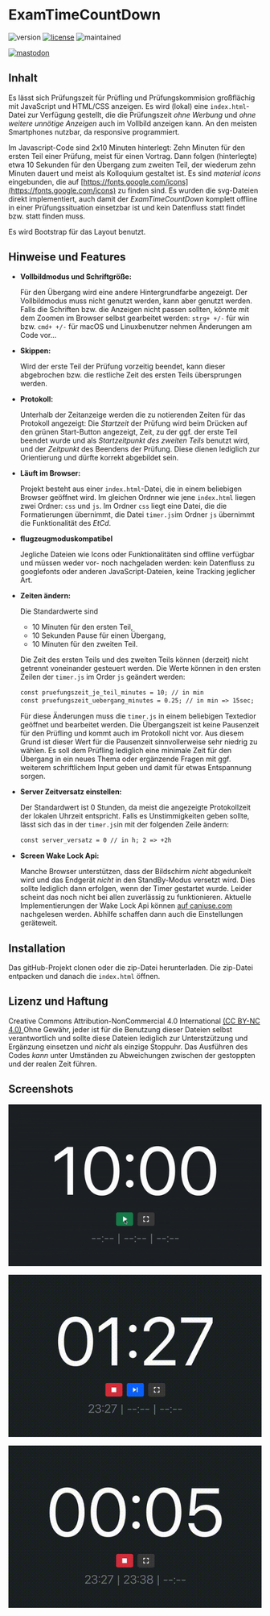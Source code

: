 # ExamTimeCountDown
![version](https://img.shields.io/badge/version-2.0-blue) [![license](https://img.shields.io/badge/license-CC%20BY--NC%204.0-green)](https://creativecommons.org/licenses/by-nc/4.0/) ![maintained](https://img.shields.io/badge/maintained%3F-yes-lightgreen?style=flat)

[![mastodon](https://img.shields.io/badge/@MrDoubleH-1DA1F2?style=flat&logo=Mastodon&logoColor=white)](https://mastodon.social/@MrDblH)

## Inhalt
Es lässt sich Prüfungszeit für Prüfling und Prüfungskommision großflächig mit JavaScript und HTML/CSS anzeigen. Es wird (lokal) eine ``index.html``-Datei zur Verfügung gestellt, die die Prüfungszeit _ohne Werbung_ und _ohne weitere unnötige Anzeigen_ auch im Vollbild anzeigen kann. An den meisten Smartphones nutzbar, da responsive programmiert.

Im Javascript-Code sind 2x10 Minuten hinterlegt: Zehn Minuten für den ersten Teil einer Prüfung, meist für einen Vortrag. Dann folgen (hinterlegte) etwa 10 Sekunden für den Übergang zum zweiten Teil, der wiederum zehn Minuten dauert und meist als Kolloquium gestaltet ist.
Es sind _material icons_ eingebunden, die auf [https://fonts.google.com/icons](https://fonts.google.com/icons) zu finden sind. Es wurden die svg-Dateien direkt implementiert, auch damit der _ExamTimeCountDown_ komplett offline in einer Prüfungssituation einsetzbar ist und kein Datenfluss statt findet bzw. statt finden muss.

Es wird Bootstrap für das Layout benutzt.


## Hinweise und Features
- **Vollbildmodus und Schriftgröße:**

    Für den Übergang wird eine andere Hintergrundfarbe angezeigt.
    Der Vollbildmodus muss nicht genutzt werden, kann aber genutzt werden. Falls die Schriften bzw. die Anzeigen nicht passen sollten, könnte mit dem Zoomen im Browser selbst gearbeitet werden:
    ``strg+ +/-`` für win bzw. ``cmd+ +/-`` für macOS und Linuxbenutzer nehmen Änderungen am Code vor...

- **Skippen:**

    Wird der erste Teil der Prüfung vorzeitig beendet, kann dieser abgebrochen bzw. die restliche Zeit des ersten Teils übersprungen werden.


- **Protokoll:**

    Unterhalb der Zeitanzeige werden die zu notierenden Zeiten für das Protokoll angezeigt: Die _Startzeit_ der Prüfung wird beim Drücken auf den grünen Start-Button angezeigt, Zeit, zu der ggf. der erste Teil beendet wurde und als _Startzeitpunkt des zweiten Teils_ benutzt wird, und der _Zeitpunkt_ des Beendens der Prüfung. Diese dienen lediglich zur Orientierung und dürfte korrekt abgebildet sein.

- **Läuft im Browser:**

    Projekt besteht aus einer ``index.html``-Datei, die in einem beliebigen Browser geöffnet wird. Im gleichen Ordnner wie jene ``index.html`` liegen zwei Ordner: ``css`` und ``js``. Im Ordner ``css`` liegt eine Datei, die die Formatierungen übernimmt, die Datei ``timer.js``im Ordner ``js`` übernimmt die Funktionalität des _EtCd_.

- **flugzeugmoduskompatibel**

    Jegliche Dateien wie Icons oder Funktionalitäten sind offline verfügbar und müssen weder vor- noch nachgeladen werden: kein Datenfluss zu googlefonts oder anderen JavaScript-Dateien, keine Tracking jeglicher Art.

- **Zeiten ändern:**

    Die Standardwerte sind
    -   10 Minuten für den ersten Teil,
    -   10 Sekunden Pause für einen Übergang,
    -   10 Minuten für den zweiten Teil.

    Die Zeit des ersten Teils und des zweiten Teils können (derzeit) nicht getrennt voneinander gesteuert werden. Die Werte können in den ersten Zeilen der ``timer.js`` im Order ``js`` geändert werden:
    ```html
    const pruefungszeit_je_teil_minutes = 10; // in min
    const pruefungszeit_uebergang_minutes = 0.25; // in min => 15sec;
    ```
    Für diese Änderungen muss die ``timer.js`` in einem beliebigen Textedior geöffnet und bearbeitet werden.
    Die Übergangszeit  ist keine Pausenzeit für den Prüfling und kommt auch im Protokoll nicht vor. Aus diesem Grund ist dieser Wert für die Pausenzeit sinnvollerweise sehr niedrig zu wählen. Es soll dem Prüfling lediglich eine minimale Zeit für den Übergang in ein neues Thema oder ergänzende Fragen mit ggf. weiterem schriftlichem Input geben und damit für etwas Entspannung sorgen.

- **Server Zeitversatz einstellen:**

    Der Standardwert ist 0 Stunden, da meist die angezeigte Protokollzeit der lokalen Uhrzeit entspricht. Falls es Unstimmigkeiten geben sollte, lässt sich das in der ``timer.js``in mit der folgenden Zeile ändern:
    ```html
    const server_versatz = 0 // in h; 2 => +2h
    ```

- **Screen Wake Lock Api:**

    Manche Browser unterstützen, dass der Bildschirm _nicht_ abgedunkelt wird und das Endgerät _nicht_ in den StandBy-Modus versetzt wird. Dies sollte lediglich dann erfolgen, wenn der Timer gestartet wurde. Leider scheint das noch nicht bei allen zuverlässig zu funktionieren. Aktuelle Implementierungen der Wake Lock Api können [auf caniuse.com](https://caniuse.com/wake-lock) nachgelesen werden. Abhilfe schaffen dann auch die Einstellungen geräteweit.


## Installation
Das gitHub-Projekt clonen oder die zip-Datei herunterladen. Die zip-Datei entpacken und danach die ``index.html`` öffnen.


## Lizenz und Haftung
Creative Commons Attribution-NonCommercial 4.0 International [(CC BY-NC 4.0) ](https://creativecommons.org/licenses/by-nc/4.0/)
Ohne Gewähr, jeder ist für die Benutzung dieser Dateien selbst verantwortlich und sollte diese Dateien lediglich zur Unterstzützung und Ergänzung einsetzen und _nicht_ als einzige Stoppuhr. Das Ausführen des Codes _kann_ unter Umständen zu Abweichungen zwischen der gestoppten und der realen Zeit führen.


## Screenshots
![Starten des ExamTime CountDowns](screenshots/1-start-counting.gif)

![Beenden des ersten Teils im Vollbild](screenshots/2-skip.gif)

![Automatisches Beenden des zweiten Teils im Vollbild](screenshots/3-end.gif)